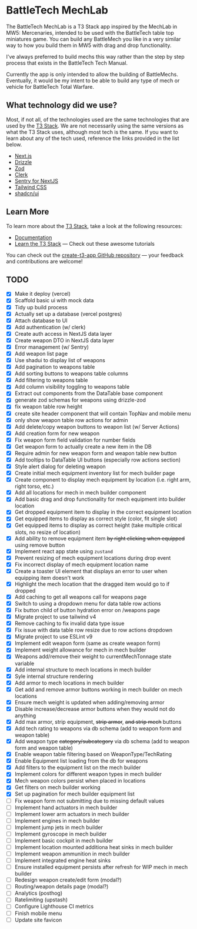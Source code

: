 # BattleTech MechLab

The BattleTech MechLab is a T3 Stack app inspired by the MechLab in MW5: Mercenaries, intended to be used with the BattleTech table top miniatures game. You can build any BattleMech you like in a very similar way to how you build them in MW5 with drag and drop functionality.

I've always preferred to build mechs this way rather than the step by step process that exists in the BattleTech Tech Manual.

Currently the app is only intended to allow the building of BattleMechs. Eventually, it would be my intent to be able to build any type of mech or vehicle for BattleTech Total Warfare.

## What technology did we use?

Most, if not all, of the technologies used are the same technologies that are used by the [T3 Stack](https://create.t3.gg/). We are not necessarily using the same versions as what the T3 Stack uses, although most tech is the same. If you want to learn about any of the tech used, reference the links provided in the list below.

- [Next.js](https://nextjs.org)
- [Drizzle](https://orm.drizzle.team)
- [Zod](https://zod.dev)
- [Clerk](https://clerk.com)
- [Sentry for NextJS](https://docs.sentry.io/platforms/javascript/guides/nextjs)
- [Tailwind CSS](https://tailwindcss.com)
- [shadcn/ui](https://ui.shadcn.com)

## Learn More

To learn more about the [T3 Stack](https://create.t3.gg/), take a look at the following resources:

- [Documentation](https://create.t3.gg/)
- [Learn the T3 Stack](https://create.t3.gg/en/faq#what-learning-resources-are-currently-available) — Check out these awesome tutorials

You can check out the [create-t3-app GitHub repository](https://github.com/t3-oss/create-t3-app) — your feedback and contributions are welcome!

## TODO

- [x] Make it deploy (vercel)
- [x] Scaffold basic ui with mock data
- [x] Tidy up build process
- [x] Actually set up a database (vercel postgres)
- [x] Attach database to UI
- [x] Add authentication (w/ clerk)
- [x] Create auth access in NextJS data layer
- [x] Create weapon DTO in NextJS data layer
- [x] Error management (w/ Sentry)
- [x] Add weapon list page
- [x] Use shadui to display list of weapons
- [x] Add pagination to weapons table
- [x] Add sorting buttons to weapons table columns
- [x] Add filtering to weapons table
- [x] Add column visibility toggling to weapons table
- [x] Extract out components from the DataTable base component
- [x] generate zod schemas for weapons using drizzle-zod
- [x] fix weapon table row height
- [x] create site header component that will contain TopNav and mobile menu
- [x] only show weapon table row actions for admin
- [x] Add delete/copy weapon buttons to weapon list (w/ Server Actions)
- [x] Add creation form for new weapon
- [x] Fix weapon form field validation for number fields
- [x] Get weapon form to actually create a new item in the DB
- [x] Require admin for new weapon form and weapon table new button
- [x] Add tooltips to DataTable UI buttons (especially row actions section)
- [x] Style alert dialog for deleting weapon
- [x] Create initial mech equipment inventory list for mech builder page
- [x] Create component to display mech equipment by location (i.e. right arm, right torso, etc.)
- [x] Add all locations for mech in mech builder component
- [x] Add basic drag and drop functionality for mech equipment into builder location
- [x] Get dropped equipment item to display in the correct equipment location
- [x] Get equipped items to display as correct style (color, fit single slot)
- [x] Get equipped items to display as correct height (take multiple critical slots, no resize of location)
- [x] Add ability to remove equipment item ~~by right clicking when equipped~~ using remove button
- [x] Implement react app state using `zustand`
- [x] Prevent resizing of mech equipment locations during drop event
- [x] Fix incorrect display of mech equipment location name
- [x] Create a toaster UI element that displays an error to user when equipping item doesn't work
- [x] Highlight the mech location that the dragged item would go to if dropped
- [x] Add caching to get all weapons call for weapons page
- [x] Switch to using a dropdown menu for data table row actions
- [x] Fix button child of button hydration error on /weapons page
- [x] Migrate project to use tailwind v4
- [x] Remove caching to fix invalid data type issue
- [x] Fix issue with data table row resize due to row actions dropdown
- [x] Migrate project to use ESLint v9
- [x] Implement edit weapon form (same as create weapon form)
- [x] Implement weight allowance for mech in mech builder
- [x] Weapons add/remove their weight to currentMechTonnage state variable
- [x] Add internal structure to mech locations in mech builder
- [x] Syle internal structure rendering
- [x] Add armor to mech locations in mech builder
- [x] Get add and remove armor buttons working in mech builder on mech locations
- [x] Ensure mech weight is updated when adding/removing armor
- [x] Disable increase/decrease armor buttons when they would not do anything
- [x] Add max armor, strip equipment, ~~strip armor~~, ~~and strip mech~~ buttons
- [x] Add tech rating to weapons via db schema (add to weapon form and weapon table)
- [x] Add weapon type ~~category/subcategory~~ via db schema (add to weapon form and weapon table)
- [x] Enable weapon table filtering based on WeaponType/TechRating
- [x] Enable Equipment list loading from the db for weapons
- [x] Add filters to the equipment list on the mech builder
- [x] Implement colors for different weapon types in mech builder
- [x] Mech weapon colors persist when placed in locations
- [x] Get filters on mech builder working
- [x] Set up pagination for mech builder equipment list
- [ ] Fix weapon form not submitting due to missing default values
- [ ] Implement hand actuators in mech builder
- [ ] Implement lower arm actuators in mech builder
- [ ] Implement engines in mech builder
- [ ] Implement jump jets in mech builder
- [ ] Implement gyroscope in mech builder
- [ ] Implement basic cockpit in mech builder
- [ ] Implement location mounted additiona heat sinks in mech builder
- [ ] Implement weapon ammunition in mech builder
- [ ] Implement integrated engine heat sinks
- [ ] Ensure installed equipment persists after refresh for WIP mech in mech builder
- [ ] Redesign weapon create/edit form (modal?)
- [ ] Routing/weapon details page (modal?)
- [ ] Analytics (posthog)
- [ ] Ratelimiting (upstash)
- [ ] Configure Lighthouse CI metrics
- [ ] Finish mobile menu
- [ ] Update site favicon
